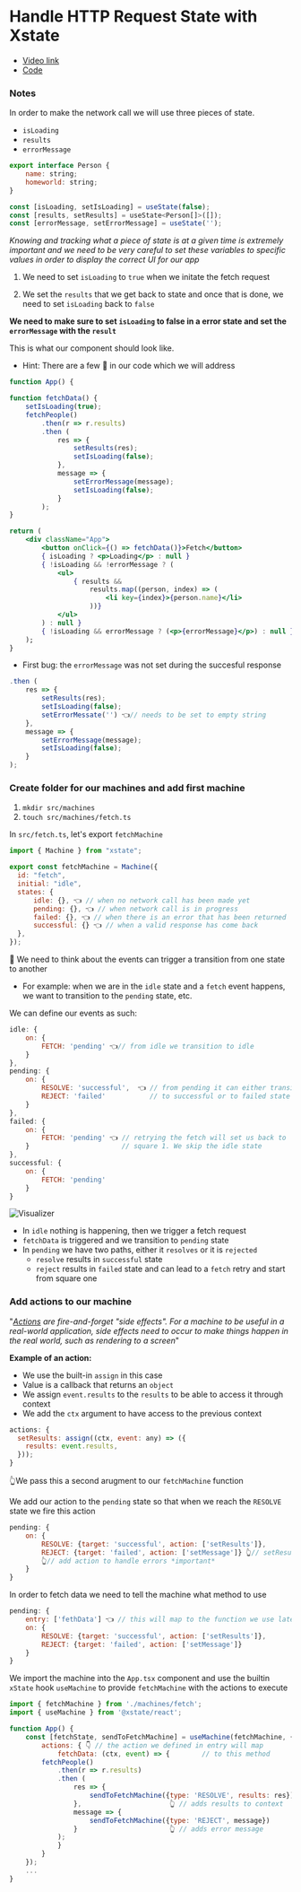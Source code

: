# Handle HTTP Request State with Xstate

- [Video link](https://egghead.io/lessons/react-handle-http-request-state-with-xstate)
- [Code](https://github.com/isaacplmann/sturdy-uis/tree/lesson1-end)

### Notes

In order to make the network call we will use three pieces of state.

- `isLoading`
- `results`
- `errorMessage`

```jsx
export interface Person {
    name: string;
    homeworld: string;
}

const [isLoading, setIsLoading] = useState(false);
const [results, setResults] = useState<Person[]>([]);
const [errorMessage, setErrorMessage] = useState('');
```

_Knowing and tracking what a piece of state is at a given time is extremely important and we need to be very careful to set these variables to specific values in order to display the correct UI for our app_

1. We need to set `isLoading` to `true` when we initate the fetch request

2. We set the `results` that we get back to state and once that is done, we need to set `isLoading` back to `false`

**We need to make sure to set `isLoading` to false in a error state and set the `errorMessage` with the `result`**

This is what our component should look like.

- Hint: There are a few 🐛 in our code which we will address

```jsx
function App() {

function fetchData() {
    setIsLoading(true);
    fetchPeople()
        .then(r => r.results)
        .then (
            res => {
                setResults(res);
                setIsLoading(false);
            },
            message => {
                setErrorMessage(message);
                setIsLoading(false);
            }
        );
}

return (
	<div className="App">
		<button onClick={() => fetchData()}>Fetch</button>
		{ isLoading ? <p>Loading</p> : null }
		{ !isLoading && !errorMessage ? (
			<ul>
				{ results &&
					results.map((person, index) => (
						<li key={index}>{person.name}</li>
					))}
			</ul>
		) : null }
		{ !isLoading && errorMessage ? (<p>{errorMessage}</p>) : null }
	);
}
```

- First bug: the `errorMessage` was not set during the succesful response

```js
.then (
    res => {
        setResults(res);
        setIsLoading(false);
        setErrorMessate('') 👈// needs to be set to empty string
    },
    message => {
        setErrorMessage(message);
        setIsLoading(false);
    }
);
```

### Create folder for our machines and add first machine

1. `mkdir src/machines`
2. `touch src/machines/fetch.ts`

In `src/fetch.ts`, let's export `fetchMachine`

```js
import { Machine } from "xstate";

export const fetchMachine = Machine({
  id: "fetch",
  initial: "idle",
  states: {
      idle: {}, 👈 // when no network call has been made yet
      pending: {}, 👈 // when network call is in progress
      failed: {}, 👈 // when there is an error that has been returned
      successful: {} 👈 // when a valid response has come back
  },
});
```

🔮 We need to think about the events can trigger a transition from one state to another
  - For example: when we are in the `idle` state and a `fetch` event happens, we want to transition to the `pending` state, etc.

We can define our events as such:

```js
idle: {
    on: {
        FETCH: 'pending' 👈// from idle we transition to idle
    }
},
pending: {
    on: {
        RESOLVE: 'successful',  👈 // from pending it can either transition
        REJECT: 'failed'           // to successful or to failed state
    }
},
failed: {
    on: {
        FETCH: 'pending' 👈 // retrying the fetch will set us back to
    }                       // square 1. We skip the idle state
},
successful: {
    on: {
        FETCH: 'pending'
    }
}
```

![Visualizer](https://res.cloudinary.com/dzeqyvxo2/image/upload/v1596053465/Screen_Shot_2020-07-29_at_4.07.13_PM_hsmjou.png)

- In `idle` nothing is happening, then we trigger a fetch request
- `fetchData` is triggered and we transition to `pending` state
- In `pending` we have two paths, either it `resolves` or it is `rejected`
  - `resolve` results in `successful` state
  - `reject` results in `failed` state and can lead to a `fetch` retry and start from square one

### Add actions to our machine

"_[Actions](https://xstate.js.org/docs/guides/actions.html) are fire-and-forget "side effects". For a machine to be useful in a real-world application, side effects need to occur to make things happen in the real world, such as rendering to a screen_"

**Example of an action:**

- We use the built-in `assign` in this case
- Value is a callback that returns an `object`
- We assign `event.results` to the `results` to be able to access it through context
- We add the `ctx` argument to have access to the previous context

```js
actions: {
  setResults: assign((ctx, event: any) => ({
    results: event.results,
  }));
}
```

👆We pass this a second arugment to our `fetchMachine` function

We add our action to the `pending` state so that when we reach the `RESOLVE` state we fire this action

```js
pending: {
    on: {
        RESOLVE: {target: 'successful', action: ['setResults']},
        REJECT: {target: 'failed', action: ['setMessage']} 👆// setResults
        👆// add action to handle errors *important*
    }
}
```

In order to fetch data we need to tell the machine what method to use

```js
pending: {
    entry: ['fethData'] 👈 // this will map to the function we use later
    on: {
        RESOLVE: {target: 'successful', action: ['setResults']},
        REJECT: {target: 'failed', action: ['setMessage']}
    }
}
```

We import the machine into the `App.tsx` component and use the builtin
`xState` hook `useMachine` to provide `fetchMachine` with the actions to execute

```js
import { fetchMachine } from './machines/fetch';
import { useMachine } from '@xstate/react';

function App() {
	const [fetchState, sendToFetchMachine] = useMachine(fetchMachine, {
		actions: { 👇 // the action we defined in entry will map
			fetchData: (ctx, event) => {        // to this method
		fetchPeople()
			.then(r => r.results)
			.then (
				res => {
					sendToFetchMachine({type: 'RESOLVE', results: res})
				},                      👆 // adds results to context
				message => {
					sendToFetchMachine({type: 'REJECT', message})
				}                       👆 // adds error message
			);
			}
		}
	});
	...
}
```
